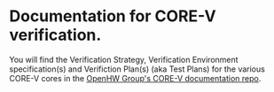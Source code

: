# Documentation for CORE-V verification.

You will find the Verification Strategy, Verification Environment
specification(s) and Verifiction Plan(s) (aka Test Plans) for the various CORE-V cores in the [OpenHW Group's CORE-V documentation repo](https://github.com/openhwgroup/core-v-docs).
